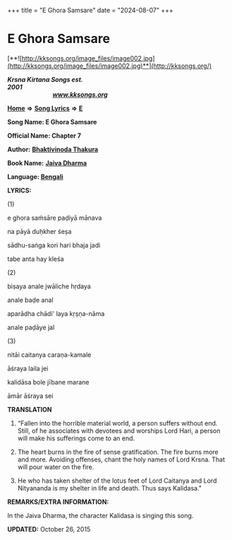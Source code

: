 +++
title = "E Ghora Samsare"
date = "2024-08-07"
+++

# E Ghora Samsare
[**![http://kksongs.org/image_files/image002.jpg](http://kksongs.org/image_files/image002.jpg)**](http://kksongs.org/)

**_Krsna Kirtana Songs est. 2001_**                                                                                                                                                 **_www.kksongs.org_**

[**Home**](http://kksongs.org/) **⇒** [**Song Lyrics**](http://kksongs.org/lyrics.html) **⇒** [**E**](http://kksongs.org/songs/song_e.html)

**Song Name: E Ghora Samsare**

**Official Name: Chapter 7**

**Author:** [**Bhaktivinoda Thakura**](http://kksongs.org/authors/list/bhaktivinoda.html)

**Book Name:** **[Jaiva Dharma](http://kksongs.org/authors/literature/jaivadharma.html)**

**Language: [Bengali](http://kksongs.org/language/list/bengali.html)**

**LYRICS:**

(1)

e ghora saḿsāre paḍiyā mānava

na pāyā duḥkher śeṣa

sādhu-sańga kori hari bhaja jadi

tabe anta hay kleśa

(2)

biṣaya anale jwāliche hṛdaya

anale baḍe anal

aparādha chādi' laya kṛṣṇa-nāma

anale paḍāye jal

(3)

nitāi caitanya caraṇa-kamale

āśraya laila jei

kalidāsa bole jībane marane

āmār āśraya sei

**TRANSLATION**

1) “Fallen into the horrible material world, a person suffers without end. Still, of he associates with devotees and worships Lord Hari, a person will make his sufferings come to an end.

2) The heart burns in the fire of sense gratification. The fire burns more and more. Avoiding offenses, chant the holy names of Lord Krsna. That will pour water on the fire.

3) He who has taken shelter of the lotus feet of Lord Caitanya and Lord Nityananda is my shelter in life and death. Thus says Kalidasa."

**REMARKS/EXTRA INFORMATION:**

In the Jaiva Dharma, the character Kalidasa is singing this song.

**UPDATED:** October 26, 2015